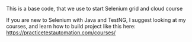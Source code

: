 This is a base code, that we use to start Selenium grid and cloud course

If you are new to Selenium with Java and TestNG, I suggest looking at my courses, and learn how to build project like this here: https://practicetestautomation.com/courses/